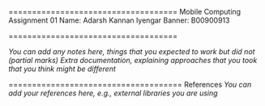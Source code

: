 ====================================
Mobile Computing Assignment 01
Name: Adarsh Kannan Iyengar 
Banner: B00900913

====================================

*You can add any notes here, things that you expected to work but did not (partial marks)*
*Extra documentation, explaining approaches that you took that you think might be different*

=====================================
References
*You can add your references here, e.g., external libraries you are using*
